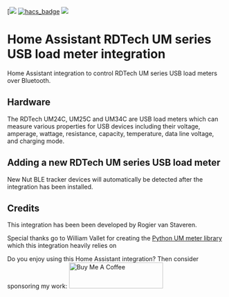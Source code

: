 [![](https://img.shields.io/github/v/release/rrooggiieerr/homeassistant-rdtechum.svg?include_prereleases&style=for-the-badge)
[![hacs_badge](https://img.shields.io/badge/HACS-Custom-41BDF5.svg?style=for-the-badge)](https://github.com/hacs/integration)
[![](https://img.shields.io/badge/MAINTAINER-%40rrooggiieerr-41BDF5?style=for-the-badge)](https://github.com/rrooggiieerr)

# Home Assistant RDTech UM series USB load meter integration

Home Assistant integration to control RDTech UM series USB load meters over
Bluetooth.

## Hardware

The RDTech UM24C, UM25C and UM34C are USB load meters which can measure
various properties for USB devices including their voltage, amperage, wattage,
resistance, capacity, temperature, data line voltage, and charging mode.

##  Adding a new RDTech UM series USB load meter
New Nut BLE tracker devices will automatically be detected after the
integration has been installed.

## Credits
This integration has been been developed by Rogier van Staveren.

Special thanks go to William Vallet for creating the
[Python UM meter library](https://github.com/valletw/pyummeter) which this
integration heavily relies on

Do you enjoy using this Home Assistant integration? Then consider sponsoring
my work:
[<img src="https://cdn.buymeacoffee.com/buttons/v2/default-yellow.png" alt="Buy Me A Coffee" style="height: 60px !important;width: 217px !important;" >](https://www.buymeacoffee.com/rrooggiieerr)  
